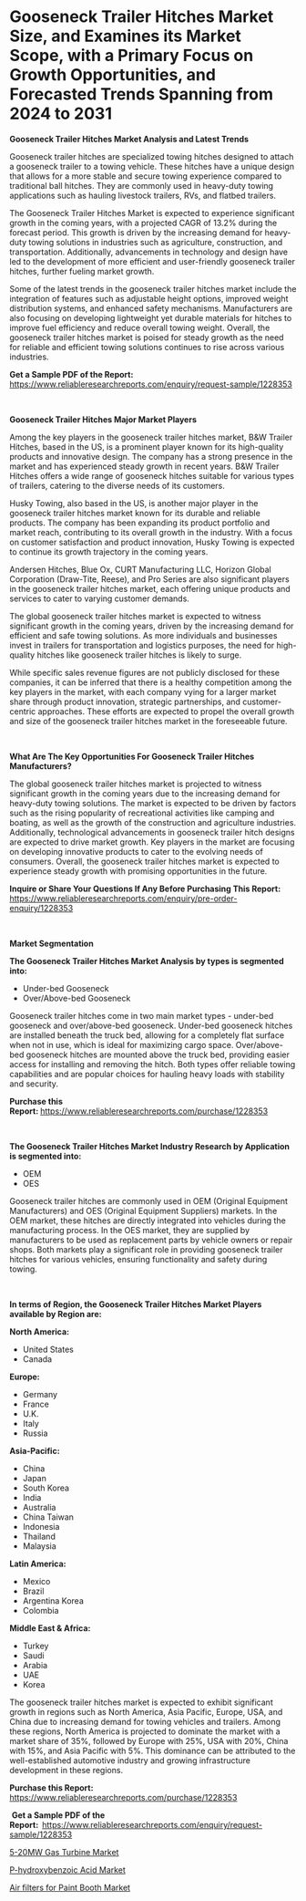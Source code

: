 <p><h1>Gooseneck Trailer Hitches Market Size, and Examines its Market Scope, with a Primary Focus on Growth Opportunities, and Forecasted Trends Spanning from 2024 to 2031</h1></p><p><strong>Gooseneck Trailer Hitches Market Analysis and Latest Trends</strong></p>
<p><p>Gooseneck trailer hitches are specialized towing hitches designed to attach a gooseneck trailer to a towing vehicle. These hitches have a unique design that allows for a more stable and secure towing experience compared to traditional ball hitches. They are commonly used in heavy-duty towing applications such as hauling livestock trailers, RVs, and flatbed trailers.</p><p>The Gooseneck Trailer Hitches Market is expected to experience significant growth in the coming years, with a projected CAGR of 13.2% during the forecast period. This growth is driven by the increasing demand for heavy-duty towing solutions in industries such as agriculture, construction, and transportation. Additionally, advancements in technology and design have led to the development of more efficient and user-friendly gooseneck trailer hitches, further fueling market growth.</p><p>Some of the latest trends in the gooseneck trailer hitches market include the integration of features such as adjustable height options, improved weight distribution systems, and enhanced safety mechanisms. Manufacturers are also focusing on developing lightweight yet durable materials for hitches to improve fuel efficiency and reduce overall towing weight. Overall, the gooseneck trailer hitches market is poised for steady growth as the need for reliable and efficient towing solutions continues to rise across various industries.</p></p>
<p><strong>Get a Sample PDF of the Report:&nbsp;</strong> <a href="https://www.reliableresearchreports.com/enquiry/request-sample/1228353">https://www.reliableresearchreports.com/enquiry/request-sample/1228353</a></p>
<p>&nbsp;</p>
<p><strong>Gooseneck Trailer Hitches Major Market Players</strong></p>
<p><p>Among the key players in the gooseneck trailer hitches market, B&W Trailer Hitches, based in the US, is a prominent player known for its high-quality products and innovative design. The company has a strong presence in the market and has experienced steady growth in recent years. B&W Trailer Hitches offers a wide range of gooseneck hitches suitable for various types of trailers, catering to the diverse needs of its customers.</p><p>Husky Towing, also based in the US, is another major player in the gooseneck trailer hitches market known for its durable and reliable products. The company has been expanding its product portfolio and market reach, contributing to its overall growth in the industry. With a focus on customer satisfaction and product innovation, Husky Towing is expected to continue its growth trajectory in the coming years.</p><p>Andersen Hitches, Blue Ox, CURT Manufacturing LLC, Horizon Global Corporation (Draw-Tite, Reese), and Pro Series are also significant players in the gooseneck trailer hitches market, each offering unique products and services to cater to varying customer demands.</p><p>The global gooseneck trailer hitches market is expected to witness significant growth in the coming years, driven by the increasing demand for efficient and safe towing solutions. As more individuals and businesses invest in trailers for transportation and logistics purposes, the need for high-quality hitches like gooseneck trailer hitches is likely to surge.</p><p>While specific sales revenue figures are not publicly disclosed for these companies, it can be inferred that there is a healthy competition among the key players in the market, with each company vying for a larger market share through product innovation, strategic partnerships, and customer-centric approaches. These efforts are expected to propel the overall growth and size of the gooseneck trailer hitches market in the foreseeable future.</p></p>
<p>&nbsp;</p>
<p><strong>What Are The Key Opportunities For Gooseneck Trailer Hitches Manufacturers?</strong></p>
<p><p>The global gooseneck trailer hitches market is projected to witness significant growth in the coming years due to the increasing demand for heavy-duty towing solutions. The market is expected to be driven by factors such as the rising popularity of recreational activities like camping and boating, as well as the growth of the construction and agriculture industries. Additionally, technological advancements in gooseneck trailer hitch designs are expected to drive market growth. Key players in the market are focusing on developing innovative products to cater to the evolving needs of consumers. Overall, the gooseneck trailer hitches market is expected to experience steady growth with promising opportunities in the future.</p></p>
<p><strong>Inquire or Share Your Questions If Any Before Purchasing This Report:</strong> <a href="https://www.reliableresearchreports.com/enquiry/pre-order-enquiry/1228353">https://www.reliableresearchreports.com/enquiry/pre-order-enquiry/1228353</a></p>
<p>&nbsp;</p>
<p><strong>Market Segmentation</strong></p>
<p><strong>The Gooseneck Trailer Hitches Market Analysis by types is segmented into:</strong></p>
<p><ul><li>Under-bed Gooseneck</li><li>Over/Above-bed Gooseneck</li></ul></p>
<p><p>Gooseneck trailer hitches come in two main market types - under-bed gooseneck and over/above-bed gooseneck. Under-bed gooseneck hitches are installed beneath the truck bed, allowing for a completely flat surface when not in use, which is ideal for maximizing cargo space. Over/above-bed gooseneck hitches are mounted above the truck bed, providing easier access for installing and removing the hitch. Both types offer reliable towing capabilities and are popular choices for hauling heavy loads with stability and security.</p></p>
<p><strong>Purchase this Report:&nbsp;</strong><a href="https://www.reliableresearchreports.com/purchase/1228353">https://www.reliableresearchreports.com/purchase/1228353</a></p>
<p>&nbsp;</p>
<p><strong>The Gooseneck Trailer Hitches Market Industry Research by Application is segmented into:</strong></p>
<p><ul><li>OEM</li><li>OES</li></ul></p>
<p><p>Gooseneck trailer hitches are commonly used in OEM (Original Equipment Manufacturers) and OES (Original Equipment Suppliers) markets. In the OEM market, these hitches are directly integrated into vehicles during the manufacturing process. In the OES market, they are supplied by manufacturers to be used as replacement parts by vehicle owners or repair shops. Both markets play a significant role in providing gooseneck trailer hitches for various vehicles, ensuring functionality and safety during towing.</p></p>
<p>&nbsp;</p>
<p><strong>In terms of Region, the Gooseneck Trailer Hitches Market Players available by Region are:</strong></p>
<p>
    <p> <strong> North America: </strong>
        <ul>
            <li>United States</li>
            <li>Canada</li>
        </ul>
        </p> 
    <p> <strong> Europe: </strong>
        <ul>
            <li>Germany</li>
            <li>France</li>
            <li>U.K.</li>
            <li>Italy</li>
            <li>Russia</li>
        </ul>
        </p> 
    <p> <strong> Asia-Pacific: </strong>
        <ul>
            <li>China</li>
            <li>Japan</li>
            <li>South Korea</li>
            <li>India</li>
            <li>Australia</li>
            <li>China Taiwan</li>
            <li>Indonesia</li>
            <li>Thailand</li>
            <li>Malaysia</li>
        </ul>
        </p> 
    <p> <strong> Latin America: </strong>
        <ul>
            <li>Mexico</li>
            <li>Brazil</li>
            <li>Argentina Korea</li>
            <li>Colombia</li>
        </ul>
        </p> 
    <p> <strong> Middle East & Africa: </strong>
        <ul>
            <li>Turkey</li>
            <li>Saudi</li>
            <li>Arabia</li>
            <li>UAE</li>
            <li>Korea</li>
        </ul>
    </p>
    </p>
<p><p>The gooseneck trailer hitches market is expected to exhibit significant growth in regions such as North America, Asia Pacific, Europe, USA, and China due to increasing demand for towing vehicles and trailers. Among these regions, North America is projected to dominate the market with a market share of 35%, followed by Europe with 25%, USA with 20%, China with 15%, and Asia Pacific with 5%. This dominance can be attributed to the well-established automotive industry and growing infrastructure development in these regions.</p></p>
<p><strong>Purchase this Report: </strong><a href="https://www.reliableresearchreports.com/purchase/1228353">https://www.reliableresearchreports.com/purchase/1228353</a></p>
<p>&nbsp;<strong>Get a Sample PDF of the Report:&nbsp;&nbsp;</strong><a href="https://www.reliableresearchreports.com/enquiry/request-sample/1228353">https://www.reliableresearchreports.com/enquiry/request-sample/1228353</a></p>
<p><strong></strong></p>
<p><p><a href="https://view.publitas.com/reportprime-1/5-20mw-gas-turbine-market-challenges-opportunities-and-growth-drivers-and-major-market-players-forecasted-for-period-from-2023-2030/">5-20MW Gas Turbine Market</a></p><p><a href="https://view.publitas.com/reportprime-1/p-hydroxybenzoic-acid-market-size-share-trends-analysis-report-by-application-regional-outlook-competitive-strategies-and-segment-forecasts-2023-2030/">P-hydroxybenzoic Acid Market</a></p><p><a href="https://view.publitas.com/reportprime-1/air-filters-for-paint-booth-market-with-the-goal-of-estimating-the-market-size-and-future-growth-potential-of-various-market-segments-based-on-component-applications-end-user-and-region/">Air filters for Paint Booth Market</a></p></p>
